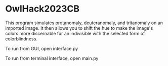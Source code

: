 # OwlHack2023CB

This program simulates protanomaly, deuteranomaly, and tritanomaly on an imported image. It then allows you to shift the hue to make the image's colors more discernable for an indivisible with the selected form of colorblindness.

To run from GUI, open interface.py

To run from terminal interface, open main.py
